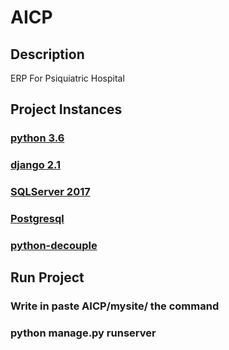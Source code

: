 # AICP

## Description


ERP For Psiquiatric Hospital


## Project Instances

  

### [python 3.6](https://www.python.org/downloads/release/python-360/)

  

### [django 2.1](https://docs.djangoproject.com/en/2.2/releases/2.1/)

  

### [SQLServer 2017](https://www.microsoft.com/en-us/sql-server/sql-server-2017)

### [Postgresql](https://www.godaddy.com/garage/how-to-install-postgresql-on-ubuntu-14-04/)

### [python-decouple](https://simpleisbetterthancomplex.com/2015/11/26/package-of-the-week-python-decouple.html)


## Run Project

  

### Write in paste AICP/mysite/ the command

  

### **python manage.py runserver**
